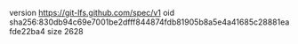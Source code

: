 version https://git-lfs.github.com/spec/v1
oid sha256:830db94c69e7001be2dfff844874fdb81905b8a5e4a41685c28881eafde22ba4
size 2628
